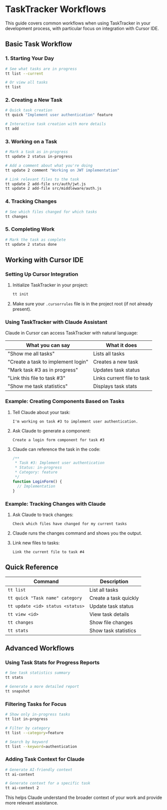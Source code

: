 # TaskTracker Workflows

This guide covers common workflows when using TaskTracker in your development process, with particular focus on integration with Cursor IDE.

## Basic Task Workflow

### 1. Starting Your Day

```bash
# See what tasks are in progress
tt list --current

# Or view all tasks
tt list
```

### 2. Creating a New Task

```bash
# Quick task creation
tt quick "Implement user authentication" feature

# Interactive task creation with more details
tt add
```

### 3. Working on a Task

```bash
# Mark a task as in-progress
tt update 2 status in-progress

# Add a comment about what you're doing
tt update 2 comment "Working on JWT implementation"

# Link relevant files to the task
tt update 2 add-file src/auth/jwt.js
tt update 2 add-file src/middleware/auth.js
```

### 4. Tracking Changes

```bash
# See which files changed for which tasks
tt changes
```

### 5. Completing Work

```bash
# Mark the task as complete
tt update 2 status done
```

## Working with Cursor IDE

### Setting Up Cursor Integration

1. Initialize TaskTracker in your project:
   ```bash
   tt init
   ```

2. Make sure your `.cursorrules` file is in the project root (if not already present).

### Using TaskTracker with Claude Assistant

Claude in Cursor can access TaskTracker with natural language:

| What you can say | What it does |
|------------------|--------------|
| "Show me all tasks" | Lists all tasks |
| "Create a task to implement login" | Creates a new task |
| "Mark task #3 as in progress" | Updates task status |
| "Link this file to task #3" | Links current file to task |
| "Show me task statistics" | Displays task stats |

### Example: Creating Components Based on Tasks

1. Tell Claude about your task:
   ```
   I'm working on task #3 to implement user authentication.
   ```

2. Ask Claude to generate a component:
   ```
   Create a login form component for task #3
   ```

3. Claude can reference the task in the code:
   ```jsx
   /**
    * Task #3: Implement user authentication
    * Status: in-progress
    * Category: feature
    */
   function LoginForm() {
     // Implementation
   }
   ```

### Example: Tracking Changes with Claude

1. Ask Claude to track changes:
   ```
   Check which files have changed for my current tasks
   ```

2. Claude runs the changes command and shows you the output.

3. Link new files to tasks:
   ```
   Link the current file to task #4
   ```

## Quick Reference

| Command | Description |
|---------|-------------|
| `tt list` | List all tasks |
| `tt quick "Task name" category` | Create a task quickly |
| `tt update <id> status <status>` | Update task status |
| `tt view <id>` | View task details |
| `tt changes` | Show file changes |
| `tt stats` | Show task statistics |

## Advanced Workflows

### Using Task Stats for Progress Reports

```bash
# See task statistics summary
tt stats

# Generate a more detailed report
tt snapshot
```

### Filtering Tasks for Focus

```bash
# Show only in-progress tasks
tt list in-progress

# Filter by category
tt list --category=feature

# Search by keyword
tt list --keyword=authentication
```

### Adding Task Context for Claude

```bash
# Generate AI-friendly context
tt ai-context

# Generate context for a specific task
tt ai-context 2
```

This helps Claude understand the broader context of your work and provide more relevant assistance. 